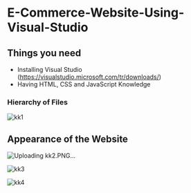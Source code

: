 # E-Commerce-Website-Using-Visual-Studio
## Things you need
- Installing Visual Studio (https://visualstudio.microsoft.com/tr/downloads/)
- Having HTML, CSS and JavaScript Knowledge

### Hierarchy of Files
  ![kk1](https://github.com/MervePolat977/E-Commerce-Website-Using-Visual-Studio/assets/75504698/6f6ca76a-78c2-4109-a649-df908a87bf67)  

  
## Appearance of the Website
  ![Uploading kk2.PNG…]()


  ![kk3](https://github.com/MervePolat977/E-Commerce-Website-Using-Visual-Studio/assets/75504698/7a02d38c-793c-47b9-80cb-fc980570642f)

  
  ![kk4](https://github.com/MervePolat977/E-Commerce-Website-Using-Visual-Studio/assets/75504698/14de5337-7630-4400-b1ad-747001d09a1d)  


